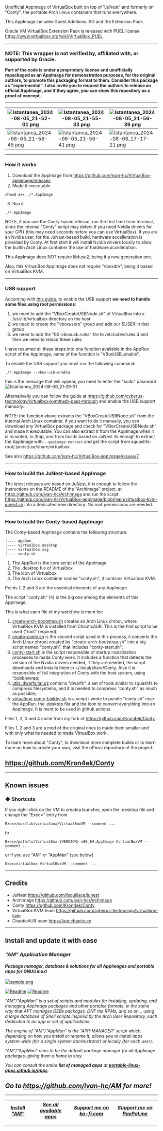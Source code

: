 Unofficial AppImage of VirtualBox built on top of "JuNest" and formerly on "Conty", the portable Arch Linux containers that runs everywhere.

This AppImage includes Guest Additions ISO and the Extension Pack.

Oracle VM VirtualBox Extension Pack is released with PUEL license https://www.virtualbox.org/wiki/VirtualBox_PUEL

--------------------------------------------------
### NOTE: This wrapper is not verified by, affiliated with, or supported by Oracle.

**Part of the code is under a proprietary license and unofficially repackaged as an AppImage for demonstration purposes, for the original authors, to promote this packaging format to them. Consider this package as "experimental". I also invite you to request the authors to release an official AppImage, and if they agree, you can show this repository as a proof of concept.**

--------------------------------------------------

| ![Istantanea_2024-08-05_21-52-01 png](https://github.com/user-attachments/assets/2b3b9741-25bd-4f77-b753-6cd46762c567) | ![Istantanea_2024-08-05_21-55-33 png](https://github.com/user-attachments/assets/4b231fd4-555a-46eb-b22b-f84a174ddcd1) | ![Istantanea_2024-08-05_21-56-39 png](https://github.com/user-attachments/assets/cf5d1029-f1e6-427e-b3e6-54cbdf3e288f) |
| - | - | - |
| ![Istantanea_2024-08-05_21-58-45 png](https://github.com/user-attachments/assets/1346ef50-f524-4ee7-9134-454546865d6e) | ![Istantanea_2024-08-05_21-59-41 png](https://github.com/user-attachments/assets/cadb3c0b-6e64-4a95-ba19-aaac6f65f34d) | ![Istantanea_2024-08-06_17-17-21 png](https://github.com/user-attachments/assets/8ff8a8db-5b92-4e55-b4cd-5aaa191e204a) |

---------------------------------

### How it works

1. Download the AppImage from https://github.com/ivan-hc/VirtualBox-appimage/releases
2. Made it executable
```
chmod a+x ./*.AppImage
```
3. Run it
```
./*.AppImage
```
NOTE, if you use the Conty-based release, run the first time from terminal, since the internal "Conty" script may detect if you need Nvidia drivers for your GPU (this may need seconds before you can use VirtualBox). If you are an Nvidia user, for the JuNest-based build, hardware accelleration is provided by Conty. At first start it will install Nvidia drivers locally to allow the builtin Arch Linux container the use of hardware accelleration.

This AppImage does NOT require libfuse2, being it a new generation one.

Also, this VirtualBox AppImage does not require "vboxdrv", being it based on VirtualBox KVM.

---------------------------------

### USB support

According with [this guide](https://github.com/cyberus-technology/virtualbox-kvm#usb-pass-through), to enable the USB support **we need to handle some files using root permissions**:
1. we need to add the "VBoxCreateUSBNode.sh" of VirtualBox into a /usr/lib/virtualbox directory on the host
2. we need to create the "vboxusers" group and add our $USER in that group
3. we need to add the "60-vboxusb.rules" file to /etc/udev/rules.d and then we need to reload these rules

I have resumed all these steps into one function available in the AppRun script of the AppImage, name of the function is "VBoxUSB_enable".

To enable the USB support you must run the following command:
```
./*.AppImage --vbox-usb-enable
```
this is the message that will appear, you need to enter the "sudo" password
![Istantanea_2024-08-09_21-29-31](https://github.com/user-attachments/assets/8781e646-d151-4ddd-a61b-974284a3e780)

Alternativelly you can follow the guide at https://github.com/cyberus-technology/virtualbox-kvm#usb-pass-through and enable the USB support manually.

NOTE: the function above extracts the "VBoxCreateUSBNode.sh" from the internal Arch Linux container, if you want to do it manually, you can download any VirtualBox package and check for "VBoxCreateUSBNode.sh" and made it executable. You can also extract it from the AppImage when it is mounted, in /tmp, and from builds based on JuNest its enough to extract the AppImage with `--appimage-extract` and get the script from squashfs-root/.junest/usr/share/virtualbox.

See also https://github.com/ivan-hc/VirtualBox-appimage/issues/7

---------------------------------

### How to build the JuNest-based AppImage

The latest releases are based on [JuNest](https://github.com/fsquillace/junest), it is enough tu follow the instructions on the README of the "Archimage" project, at https://github.com/ivan-hc/ArchImage and run the script https://github.com/ivan-hc/VirtualBox-appimage/blob/main/virtualbox-kvm-junest.sh into a dedicated new directory. No root permissions are needed.

---------------------------------

### How to build the Conty-based AppImage

The Conty-based AppImage contains the following structure:
```
|---- AppRun
|---- virtualbox.desktop
|---- virtualbox.svg
|---- conty.sh
```
1. The AppRun is the core script of the AppImage
2. The .desktop file of Virtualbox
3. The icon of Virtualbox
4. The Arch Linux container named "conty.sh", it contains Virtualbox KVM.

Points 1, 2 and 3 are the essential elements of any AppImage.

The script "conty.sh" (4) is the big one among the elements of this AppImage.

This is what each file of my workflow is ment for:
1. [create-arch-bootstrap.sh](https://github.com/ivan-hc/VirtualBox-appimage/blob/main/create-arch-bootstrap.sh) creates an Arch Linux chroot, where VirtualBox KVM is installed from ChaoticAUR. This is the first script to be used ("root" required);
2. [create-conty.sh](https://github.com/ivan-hc/Conty/blob/master/create-conty.sh) is the second script used in this process, it converts the Arch Linux chroot created by "create-arch-bootstrap.sh" into a big script named "conty.sh", that includes "conty-start.sh";
3. [conty-start.sh](https://github.com/ivan-hc/Conty/blob/master/conty-start.sh) is the script responsible of startup inizialization processes to made Conty work. It includes a function that detects the version of the Nvidia drivers needed, if they are needed, the script downloads and installs them in ~/.local/share/Conty. Also it is responsible of full integration of Conty with the host system, using "bubblewrap;
4. [utils_dwarfs.tar.gz](https://github.com/ivan-hc/Conty/releases/download/utils/utils_dwarfs.tar.gz) contains "dwarfs", a set of tools similar to squashfs to compress filesystems, and it is needed to compress "conty.sh" as much as possible;
5. [virtualbox-conty-builder.sh](https://github.com/ivan-hc/VirtualBox-appimage/blob/main/virtualbox-conty-builder.sh) is a script i wrote to pundle "conty.sh" near the AppRun, the .desktop file and the icon to convert everything into an AppImage. It is ment to be used in github actions.

Files 1, 2, 3 and 4 come from my fork of https://github.com/Kron4ek/Conty

Files 1, 2 and 3 are a mod of the original ones to made them smaller and with only what its needed to made VirtualBox work.

To learn more about "Conty", to download more complete builds or to learn more on how to create your own, visit the official repository of the project:

https://github.com/Kron4ek/Conty
--------------

---------------------------------

## Known issues

### ◆ Shortcuts
If you right-click on the VM to createa launcher, open the .desktop file and change the "Exec=" entry from
```
Exec=/usr/lib/virtualbox/VirtualBoxVM --comment ...
```
to
```
Exec=/path/to/VirtualBox-{VERSION}-x86_64.AppImage VirtualBoxVM --comment ...
```
or if you use "AM" or "AppMan" (see below)
```
Exec=virtualbox VirtualBoxVM --comment ...
```

---------------------------------

## Credits

- JuNest https://github.com/fsquillace/junest
- Archimage https://github.com/ivan-hc/ArchImage
- Conty https://github.com/Kron4ek/Conty
- VirtualBox KVM team https://github.com/cyberus-technology/virtualbox-kvm
- ChaoticAUR team https://aur.chaotic.cx

------------------------------------------------------------------------

## Install and update it with ease

### *"*AM*" Application Manager* 
#### *Package manager, database & solutions for all AppImages and portable apps for GNU/Linux!*

[![sample.png](https://raw.githubusercontent.com/ivan-hc/AM/main/sample/sample.png)](https://github.com/ivan-hc/AM)

[![Readme](https://img.shields.io/github/stars/ivan-hc/AM?label=%E2%AD%90&style=for-the-badge)](https://github.com/ivan-hc/AM/stargazers) [![Readme](https://img.shields.io/github/license/ivan-hc/AM?label=&style=for-the-badge)](https://github.com/ivan-hc/AM/blob/main/LICENSE)

*"AM"/"AppMan" is a set of scripts and modules for installing, updating, and managing AppImage packages and other portable formats, in the same way that APT manages DEBs packages, DNF the RPMs, and so on... using a large database of Shell scripts inspired by the Arch User Repository, each dedicated to an app or set of applications.*

*The engine of "AM"/"AppMan" is the "APP-MANAGER" script which, depending on how you install or rename it, allows you to install apps system-wide (for a single system administrator) or locally (for each user).*

*"AM"/"AppMan" aims to be the default package manager for all AppImage packages, giving them a home to stay.*

*You can consult the entire **list of managed apps** at [**portable-linux-apps.github.io/apps**](https://portable-linux-apps.github.io/apps).*

## *Go to *https://github.com/ivan-hc/AM* for more!*

------------------------------------------------------------------------

| [***Install "AM"***](https://github.com/ivan-hc/AM) | [***See all available apps***](https://portable-linux-apps.github.io) | [***Support me on ko-fi.com***](https://ko-fi.com/IvanAlexHC) | [***Support me on PayPal.me***](https://paypal.me/IvanAlexHC) |
| - | - | - | - |

------------------------------------------------------------------------
